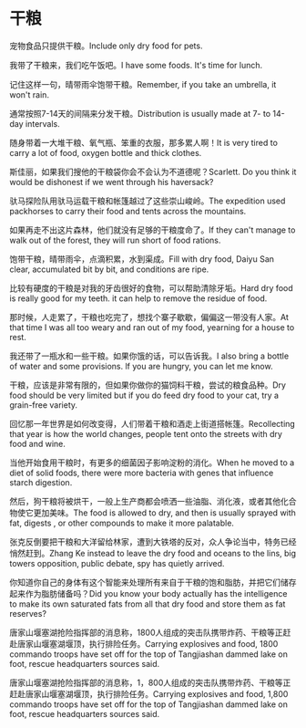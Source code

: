 # 干粮

<p><span class="chinese">宠物食品只提供干粮。</span><span class="english">Include only dry food for pets.</span></p>

<p><span class="chinese">我带了干粮来，我们吃午饭吧。</span><span class="english">I have some foods. It's time for lunch.</span></p>

<p><span class="chinese">记住这样一句，晴带雨伞饱带干粮。</span><span class="english">Remember, if you take an umbrella, it won't rain.</span></p>

<p><span class="chinese">通常按照7-14天的间隔来分发干粮。</span><span class="english">Distribution is usually made at 7- to 14-day intervals.</span></p>

<p><span class="chinese">随身带着一大堆干粮、氧气瓶、笨重的衣服，那多累人啊！</span><span class="english">It is very tired to carry a lot of food, oxygen bottle and thick clothes.</span></p>

<p><span class="chinese">斯佳丽，如果我们搜他的干粮袋你会不会认为不道德呢？</span><span class="english">Scarlett. Do you think it would be dishonest if we went through his haversack?</span></p>

<p><span class="chinese">驮马探险队用驮马运载干粮和帐篷越过了这些崇山峻岭。</span><span class="english">The expedition used packhorses to carry their food and tents across the mountains.</span></p>

<p><span class="chinese">如果再走不出这片森林，他们就没有足够的干粮度命了。</span><span class="english">If they can't manage to walk out of the forest, they will run short of food rations.</span></p>

<p><span class="chinese">饱带干粮，晴带雨伞，点滴积累，水到渠成。</span><span class="english">Fill with dry food, Daiyu San clear, accumulated bit by bit, and conditions are ripe.</span></p>

<p><span class="chinese">比较有硬度的干粮是对我的牙齿很好的食物，可以帮助清除牙垢。</span><span class="english">Hard dry food is really good for my teeth. it can help to remove the residue of food.</span></p>

<p><span class="chinese">那时候，人走累了，干粮也吃完了，想找个寨子歇歇，偏偏这一带没有人家。</span><span class="english">At that time I was all too weary and ran out of my food, yearning for a house to rest.</span></p>

<p><span class="chinese">我还带了一瓶水和一些干粮。如果你饿的话，可以告诉我。</span><span class="english">I also bring a bottle of water and some provisions. lf you are hungry, you can let me know.</span></p>

<p><span class="chinese">干粮，应该是非常有限的，但如果你做你的猫饲料干粮，尝试的粮食品种。</span><span class="english">Dry food should be very limited but if you do feed dry food to your cat, try a grain-free variety.</span></p>

<p><span class="chinese">回忆那一年世界是如何改变得，人们带着干粮和酒走上街道搭帐篷。</span><span class="english">Recollecting that year is how the world changes, people tent onto the streets with dry food and wine.</span></p>

<p><span class="chinese">当他开始食用干粮时，有更多的细菌因子影响淀粉的消化。</span><span class="english">When he moved to a diet of solid foods, there were more bacteria with genes that influence starch digestion.</span></p>

<p><span class="chinese">然后，狗干粮将被烘干，一般上生产商都会喷洒一些油脂、消化液，或者其他化合物使它更加美味。</span><span class="english">The food is allowed to dry, and then is usually sprayed with fat, digests , or other compounds to make it more palatable.</span></p>

<p><span class="chinese">张克反倒要把干粮和大洋留给林家，遭到大铁塔的反对，众人争论当中，特务已经悄然赶到。</span><span class="english">Zhang Ke instead to leave the dry food and oceans to the lins, big towers opposition, public debate, spy has quietly arrived.</span></p>

<p><span class="chinese">你知道你自己的身体有这个智能来处理所有来自于干粮的饱和脂肪，并把它们储存起来作为脂肪储备吗？</span><span class="english">Did you know your body actually has the intelligence to make its own saturated fats from all that dry food and store them as fat reserves?</span></p>

<p><span class="chinese">唐家山堰塞湖抢险指挥部的消息称，1800人组成的突击队携带炸药、干粮等正赶赴唐家山堰塞湖堰顶，执行排险任务。</span><span class="english">Carrying explosives and food, 1800 commando troops have set off for the top of Tangjiashan dammed lake on foot, rescue headquarters sources said.</span></p>

<p><span class="chinese">唐家山堰塞湖抢险指挥部的消息称，1，800人组成的突击队携带炸药、干粮等正赶赴唐家山堰塞湖堰顶，执行排险任务。</span><span class="english">Carrying explosives and food, 1,800 commando troops have set off for the top of Tangjiashan dammed lake on foot, rescue headquarters sources said.</span></p>

